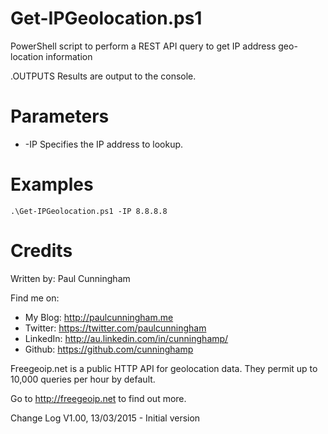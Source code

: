 # Get-IPGeolocation.ps1
PowerShell script to perform a REST API query to get IP address geo-location information

.OUTPUTS
Results are output to the console.

# Parameters

- -IP
Specifies the IP address to lookup.

# Examples
```
.\Get-IPGeolocation.ps1 -IP 8.8.8.8
```

# Credits
Written by: Paul Cunningham

Find me on:

* My Blog:	http://paulcunningham.me
* Twitter:	https://twitter.com/paulcunningham
* LinkedIn:	http://au.linkedin.com/in/cunninghamp/
* Github:	https://github.com/cunninghamp

Freegeoip.net is a public HTTP API for geolocation data. They
permit up to 10,000 queries per hour by default.

Go to http://freegeoip.net to find out more.

Change Log
V1.00, 13/03/2015 - Initial version

